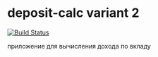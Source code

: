 # deposit-calc variant 2
[![Build Status](https://travis-ci.org/agrmv/deposit-calc.svg?branch=master)](https://travis-ci.org/agrmv/deposit-calc)
 
 приложение для вычисления дохода по вкладу
